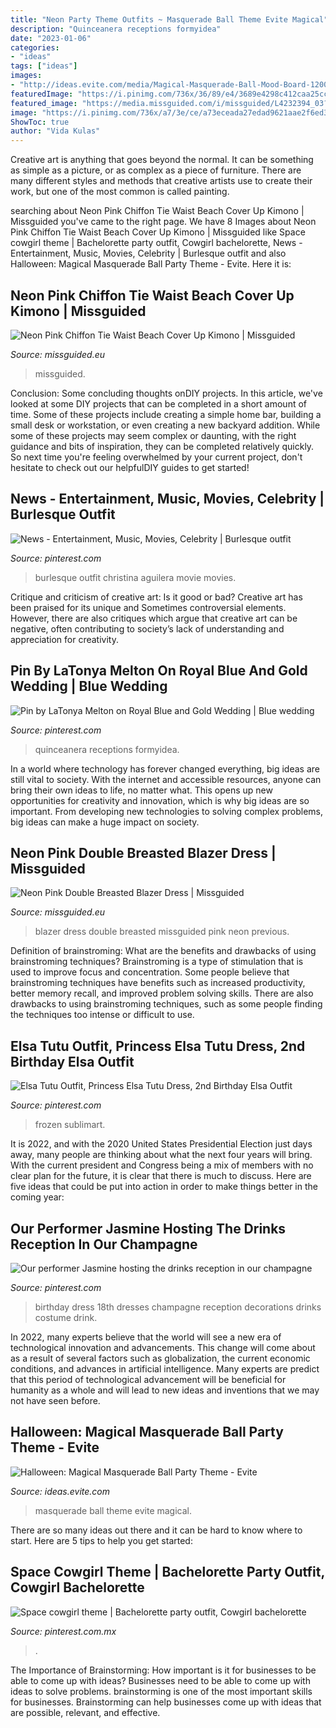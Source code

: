 ```yaml
---
title: "Neon Party Theme Outfits ~ Masquerade Ball Theme Evite Magical"
description: "Quinceanera receptions formyidea"
date: "2023-01-06"
categories:
- "ideas"
tags: ["ideas"]
images:
- "http://ideas.evite.com/media/Magical-Masquerade-Ball-Mood-Board-1200.jpg"
featuredImage: "https://i.pinimg.com/736x/36/89/e4/3689e4298c412caa25cc61b72b65869e.jpg"
featured_image: "https://media.missguided.com/i/missguided/L4232394_03?fmt=jpeg&amp;fmt.jpeg.interlaced=true&amp;$product-page__main--2x$"
image: "https://i.pinimg.com/736x/a7/3e/ce/a73eceada27edad9621aae2f6ed36e6a.jpg"
ShowToc: true
author: "Vida Kulas"
---
```



Creative art is anything that goes beyond the normal. It can be something as simple as a picture, or as complex as a piece of furniture. There are many different styles and methods that creative artists use to create their work, but one of the most common is called painting.

	

		
searching about Neon Pink Chiffon Tie Waist Beach Cover Up Kimono | Missguided you've came to the right page. We have 8 Images about Neon Pink Chiffon Tie Waist Beach Cover Up Kimono | Missguided like Space cowgirl theme | Bachelorette party outfit, Cowgirl bachelorette, News - Entertainment, Music, Movies, Celebrity | Burlesque outfit and also Halloween: Magical Masquerade Ball Party Theme - Evite. Here it is:
		
    
## Neon Pink Chiffon Tie Waist Beach Cover Up Kimono | Missguided

<img loading=lazy src="https://media.missguided.com/i/missguided/L4232394_03?fmt=jpeg&amp;fmt.jpeg.interlaced=true&amp;$product-page__main--2x$" onerror="this.onerror=null;this.src='https://tse1.mm.bing.net/th?id=OIP.YSa2nduOnFcTXn-bDqLfbQHaKu&amp;pid=15.1';" alt="Neon Pink Chiffon Tie Waist Beach Cover Up Kimono | Missguided">

_Source: missguided.eu_

>missguided. 

	

Conclusion: Some concluding thoughts onDIY projects.
In this article, we've looked at some DIY projects that can be completed in a short amount of time. Some of these projects include creating a simple home bar, building a small desk or workstation, or even creating a new backyard addition. While some of these projects may seem complex or daunting, with the right guidance and bits of inspiration, they can be completed relatively quickly. So next time you're feeling overwhelmed by your current project, don't hesitate to check out our helpfulDIY guides to get started!

    
## News - Entertainment, Music, Movies, Celebrity | Burlesque Outfit

<img loading=lazy src="https://i.pinimg.com/736x/8b/73/c3/8b73c364d00249689e7660c5cd3a4d0d--burlesque-outfit-burlesque-party.jpg" onerror="this.onerror=null;this.src='https://tse1.mm.bing.net/th?id=OIP.BD_wyBM6nGUU7MR9H_YUoQAAAA&amp;pid=15.1';" alt="News - Entertainment, Music, Movies, Celebrity | Burlesque outfit">

_Source: pinterest.com_

>burlesque outfit christina aguilera movie movies. 

	

Critique and criticism of creative art: Is it good or bad?
Creative art has been praised for its unique and Sometimes controversial elements. However, there are also critiques which argue that creative art can be negative, often contributing to society’s lack of understanding and appreciation for creativity.

    
## Pin By LaTonya Melton On Royal Blue And Gold Wedding | Blue Wedding

<img loading=lazy src="https://i.pinimg.com/736x/a7/3e/ce/a73eceada27edad9621aae2f6ed36e6a.jpg" onerror="this.onerror=null;this.src='https://tse4.mm.bing.net/th?id=OIP.E_Mktdvb5K_WDWjgG12YJwHaJ4&amp;pid=15.1';" alt="Pin by LaTonya Melton on Royal Blue and Gold Wedding | Blue wedding">

_Source: pinterest.com_

>quinceanera receptions formyidea. 

	

In a world where technology has forever changed everything, big ideas are still vital to society. With the internet and accessible resources, anyone can bring their own ideas to life, no matter what. This opens up new opportunities for creativity and innovation, which is why big ideas are so important. From developing new technologies to solving complex problems, big ideas can make a huge impact on society.

    
## Neon Pink Double Breasted Blazer Dress | Missguided

<img loading=lazy src="https://media.missguided.com/i/missguided/DE926940_01?fmt=jpeg&amp;fmt.jpeg.interlaced=true&amp;$product-page__main--2x$" onerror="this.onerror=null;this.src='https://tse3.mm.bing.net/th?id=OIP.XVWtaLZff2GhT4nc-DJznAHaKu&amp;pid=15.1';" alt="Neon Pink Double Breasted Blazer Dress | Missguided">

_Source: missguided.eu_

>blazer dress double breasted missguided pink neon previous. 

	

Definition of brainstroming: What are the benefits and drawbacks of using brainstroming techniques?
Brainstroming is a type of stimulation that is used to improve focus and concentration. Some people believe that brainstroming techniques have benefits such as increased productivity, better memory recall, and improved problem solving skills. There are also drawbacks to using brainstroming techniques, such as some people finding the techniques too intense or difficult to use.

    
## Elsa Tutu Outfit, Princess Elsa Tutu Dress, 2nd Birthday Elsa Outfit

<img loading=lazy src="https://i.pinimg.com/736x/36/89/e4/3689e4298c412caa25cc61b72b65869e.jpg" onerror="this.onerror=null;this.src='https://tse1.mm.bing.net/th?id=OIP.4Q66XKz3eMt4SsSccdnhWQHaJ4&amp;pid=15.1';" alt="Elsa Tutu Outfit, Princess Elsa Tutu Dress, 2nd Birthday Elsa Outfit">

_Source: pinterest.com_

>frozen sublimart. 

	

It is 2022, and with the 2020 United States Presidential Election just days away, many people are thinking about what the next four years will bring. With the current president and Congress being a mix of members with no clear plan for the future, it is clear that there is much to discuss. Here are five ideas that could be put into action in order to make things better in the coming year: 

    
## Our Performer Jasmine Hosting The Drinks Reception In Our Champagne

<img loading=lazy src="https://i.pinimg.com/736x/fd/39/4b/fd394b3814682f47797f49f86d1ecf0b--champagne-dress-our-girl.jpg" onerror="this.onerror=null;this.src='https://tse2.mm.bing.net/th?id=OIP.Ljlr5TiR2C8Dv9k3enbBFgHaJ4&amp;pid=15.1';" alt="Our performer Jasmine hosting the drinks reception in our champagne">

_Source: pinterest.com_

>birthday dress 18th dresses champagne reception decorations drinks costume drink. 

	

In 2022, many experts believe that the world will see a new era of technological innovation and advancements. This change will come about as a result of several factors such as globalization, the current economic conditions, and advances in artificial intelligence. Many experts are predict that this period of technological advancement will be beneficial for humanity as a whole and will lead to new ideas and inventions that we may not have seen before.

    
## Halloween: Magical Masquerade Ball Party Theme - Evite

<img loading=lazy src="http://ideas.evite.com/media/Magical-Masquerade-Ball-Mood-Board-1200.jpg" onerror="this.onerror=null;this.src='https://tse4.mm.bing.net/th?id=OIP.CxP8P_dgeqnCnN8mG0nl6AHaE8&amp;pid=15.1';" alt="Halloween: Magical Masquerade Ball Party Theme - Evite">

_Source: ideas.evite.com_

>masquerade ball theme evite magical. 

	

There are so many ideas out there and it can be hard to know where to start. Here are 5 tips to help you get started: 

    
## Space Cowgirl Theme | Bachelorette Party Outfit, Cowgirl Bachelorette

<img loading=lazy src="https://i.pinimg.com/736x/b6/ba/49/b6ba49b8b16b465152b1c601e3dc6af7.jpg" onerror="this.onerror=null;this.src='https://tse3.mm.bing.net/th?id=OIP.zLE9QWj3FcTIvsxIJNqBHgHaJ3&amp;pid=15.1';" alt="Space cowgirl theme | Bachelorette party outfit, Cowgirl bachelorette">

_Source: pinterest.com.mx_

>. 

	

The Importance of Brainstorming: How important is it for businesses to be able to come up with ideas?
Businesses need to be able to come up with ideas to solve problems. brainstorming is one of the most important skills for businesses. Brainstorming can help businesses come up with ideas that are possible, relevant, and effective.

